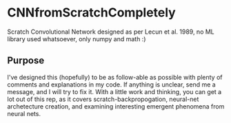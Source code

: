 # CNNfromScratchCompletely
Scratch Convolutional Network designed as per Lecun et al. 1989, no ML library used whatsoever, only numpy and math :)

## Purpose
I've designed this (hopefully) to be as follow-able as possible with plenty of comments and explanations in my code. If anything is unclear, send me a message, and I will try to fix it. With a little work and thinking, you can get a lot out of this rep, as it covers scratch-backpropogation, neural-net archetecture creation, and examining interesting emergent phenomena from neural nets.
